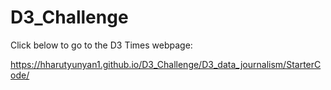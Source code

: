 # D3_Challenge

Click below to go to the D3 Times webpage:

https://hharutyunyan1.github.io/D3_Challenge/D3_data_journalism/StarterCode/
